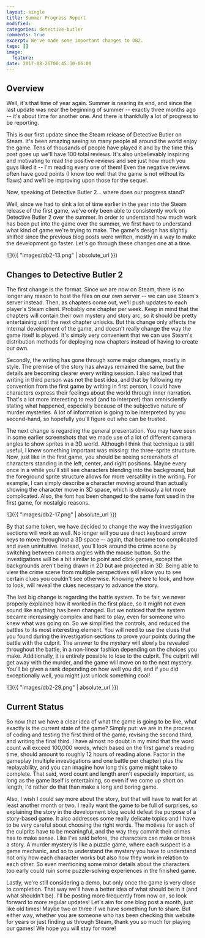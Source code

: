 ```yaml
---
layout: single
title: Summer Progress Report
modified:
categories: detective-butler
comments: true
excerpt: We've made some important changes to DB2.
tags: []
image:
  feature:
date: 2017-08-26T00:45:30-06:00
---
```


## Overview

Well, it's that time of year again. Summer is nearing its end, and since the last update was near the beginning of summer -- exactly three months ago -- it's about time for another one. And there is thankfully a lot of progress to be reporting.

This is our first update since the Steam release of Detective Butler on Steam. It's been amazing seeing so many people all around the world enjoy the game. Tens of thousands of people have played it and by the time this post goes up we'll have 100 total reviews. It's also unbelievably inspiring and motivating to read the positive reviews and see just how much you guys liked it -- I'm reading every one of them! Even the negative reviews often have good points (I know too well that the game is not without its flaws) and we'll be improving upon those for the sequel.

Now, speaking of Detective Butler 2... where does our progress stand?

Well, since we had to sink a lot of time earlier in the year into the Steam release of the first game, we've only been able to consistently work on Detective Butler 2 over the summer. In order to understand how much work has been put into the game over the summer, we first have to understand what kind of game we're trying to make. The game's design has slightly shifted since the previous blog posts were written, mostly in a way to make the development go faster. Let's go through these changes one at a time.

![]({{ "images/db2-13.png" | absolute_url }})

## Changes to Detective Butler 2

The first change is the format. Since we are now on Steam, there is no longer any reason to host the files on our own server -- we can use Steam's server instead. Then, as chapters come out, we'll push updates to each player's Steam client. Probably one chapter per week. Keep in mind that the chapters will contain their own mystery and story arc, so it should be pretty entertaining until the next chapter unlocks. But this change only affects the internal development of the game, and doesn't really change the way the game itself is played. It's simply very convenient that we can use Steam's distribution methods for deploying new chapters instead of having to create our own.

Secondly, the writing has gone through some major changes, mostly in style. The premise of the story has always remained the same, but the details are becoming clearer every writing session. I also realized that writing in third person was not the best idea, and that by following my convention from the first game by writing in first person, I could have characters express their feelings about the world through inner narration. That's a lot more interesting to read (and to interpret) than omnisciently stating what happened, especially because of the subjective nature of murder mysteries. A lot of information is going to be interpreted by you second-hand, so hopefully you'll figure out who can be trusted.

The next change is regarding the general presentation. You may have seen in some earlier screenshots that we made use of a lot of different camera angles to show sprites in a 3D world. Although I think that technique is still useful, I knew something important was missing: the three-sprite structure. Now, just like in the first game, you should be seeing screenshots of characters standing in the left, center, and right positions. Maybe every once in a while you'll still see characters blending into the background, but the foreground sprite structure allows for more versatility in the writing. For example, I can simply describe a character moving around than actually showing the character move in 3D space, which is obviously a lot more complicated. Also, the font has been changed to the same font used in the first game, for nostalgic reasons.

![]({{ "images/db2-17.png" | absolute_url }})

By that same token, we have decided to change the way the investigation sections will work as well. No longer will you use direct keyboard arrow keys to move throughout a 3D space -- again, that became too complicated and even unintuitive. Instead, you'll look around the crime scene by switching between camera angles with the mouse button. So the investigations will be a bit similar to point and click games, except the backgrounds aren't being drawn in 2D but are projected in 3D. Being able to view the crime scene from multiple perspectives will allow you to see certain clues you couldn't see otherwise. Knowing where to look, and how to look, will reveal the clues necessary to advance the story.

The last big change is regarding the battle system. To be fair, we never properly explained how it worked in the first place, so it might not even sound like anything has been changed. But we noticed that the system became increasingly complex and hard to play, even for someone who knew what was going on. So we simplified the controls, and reduced the battles to its most interesting element. You will need to use the clues that you found during the investigation sections to prove your points during the battle with the culprit. The answer to the mystery will slowly be revealed throughout the battle, in a non-linear fashion depending on the choices you make. Additionally, it is entirely possible to lose to the culprit. The culprit will get away with the murder, and the game will move on to the next mystery. You'll be given a rank depending on how well you did, and if you did exceptionally well, you might just unlock something cool!

![]({{ "images/db2-29.png" | absolute_url }})

## Current Status

So now that we have a clear idea of what the game is going to be like, what exactly is the current state of the game? Simply put: we are in the process of coding and testing the first third of the game, revising the second third, and writing the final third. I have almost no doubt in my mind that the word count will exceed 100,000 words, which based on the first game's reading time, should amount to roughly 12 hours of reading alone. Factor in the gameplay (multiple investigations and one battle per chapter) plus the replayability, and you can imagine how long this game might take to complete. That said, word count and length aren't especially important, as long as the game itself is entertaining, so even if we come up short on length, I'd rather do that than make a long and boring game.

Also, I wish I could say more about the story, but that will have to wait for at least another month or two. I really want the game to be full of surprises, so explaining the story in the development blog would defeat the purpose of a story-based game. It also addresses some really delicate topics and I have to be very careful about choosing the right words. The motives for each of the culprits have to be meaningful, and the way they commit their crimes has to make sense. Like I've said before, the characters can make or break a story. A murder mystery is like a puzzle game, where each suspect is a game mechanic, and so to understand the mystery you have to understand not only how each character works but also how they work in relation to each other. So even mentioning some minor details about the characters too early could ruin some puzzle-solving experiences in the finished game.

Lastly, we're still considering a demo, but only once the game is very close to completion. That way we'll have a better idea of what should be in it (and what shouldn't be). I'll be posting more frequently from now on, so look forward to more regular updates! Let's aim for one blog post a month, just like old times! Maybe two or three if we have something fun to share. But either way, whether you are someone who has been checking this website for years or just finding us through Steam, thank you so much for playing our games! We hope you will stay for more!